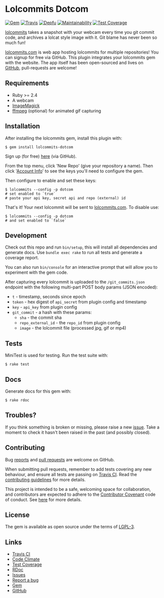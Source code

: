 # Lolcommits Dotcom

[![Gem](https://img.shields.io/gem/v/lolcommits-dotcom.svg?style=flat)](http://rubygems.org/gems/lolcommits-dotcom)
[![Travis](https://img.shields.io/travis/com/lolcommits/lolcommits-dotcom/master.svg?style=flat)](https://travis-ci.com/lolcommits/lolcommits-dotcom)
[![Depfu](https://img.shields.io/depfu/lolcommits/lolcommits-dotcom.svg?style=flat)](https://depfu.com/github/lolcommits/lolcommits-dotcom)
[![Maintainability](https://api.codeclimate.com/v1/badges/567d172cae75f0dca02c/maintainability)](https://codeclimate.com/github/lolcommits/lolcommits-dotcom/maintainability)
[![Test Coverage](https://api.codeclimate.com/v1/badges/567d172cae75f0dca02c/test_coverage)](https://codeclimate.com/github/lolcommits/lolcommits-dotcom/test_coverage)

[lolcommits](https://lolcommits.github.io/) takes a snapshot with your
webcam every time you git commit code, and archives a lolcat style image
with it. Git blame has never been so much fun!

[lolcommits.com](https://lolcommits.com) is web app hosting lolcommits
for multiple repositories! You can signup for free via GitHub. This
plugin integrates your lolcommits gem with the website. The app itself
has been open-sourced and lives on
[GitHub](https://github.com/lolcommits/lolcommits-dot-com),
pull-requests are welcome!

## Requirements

* Ruby >= 2.4
* A webcam
* [ImageMagick](http://www.imagemagick.org)
* [ffmpeg](https://www.ffmpeg.org) (optional) for animated gif capturing

## Installation

After installing the lolcommits gem, install this plugin with:

    $ gem install lolcommits-dotcom

Sign up (for free) [here](https://lolcommits.com) (via GitHub).

From the top menu, click 'New Repo' (give your repository a name). Then
click '[Account Info](https://lolcommits.com/users/account)' to see the
keys you'll need to configure the gem.

Then configure to enable and set these keys:

    $ lolcommits --config -p dotcom
    # set enabled to `true`
    # paste your api key, secret api and repo (external) id

That's it! Your next lolcommit will be sent to
[lolcommits.com](https://lolcommits.com). To disable use:

    $ lolcommits --config -p dotcom
    # and set enabled to `false`

## Development

Check out this repo and run `bin/setup`, this will install all
dependencies and generate docs. Use `bundle exec rake` to run all tests
and generate a coverage report.

You can also run `bin/console` for an interactive prompt that will allow
you to experiment with the gem code.

After capturing every lolcommit is uploaded to the `/git_commits.json`
endpoint with the following multi-part POST body params (JSON encoded):

* `t` - timestamp, seconds since epoch
* `token` - hex digest of `api_secret` from plugin config and timestamp
* `key` - `api_key` from plugin config
* `git_commit` - a hash with these params:
  * `sha` - the commit sha
  * `repo_external_id` - the `repo_id` from plugin config
  * `image` - the lolcommit file (processed jpg, gif or mp4)

## Tests

MiniTest is used for testing. Run the test suite with:

    $ rake test

## Docs

Generate docs for this gem with:

    $ rake rdoc

## Troubles?

If you think something is broken or missing, please raise a new
[issue](https://github.com/lolcommits/lolcommits-dotcom/issues). Take a
moment to check it hasn't been raised in the past (and possibly closed).

## Contributing

Bug [reports](https://github.com/lolcommits/lolcommits-dotcom/issues)
and [pull
requests](https://github.com/lolcommits/lolcommits-dotcom/pulls) are
welcome on GitHub.

When submitting pull requests, remember to add tests covering any new
behaviour, and ensure all tests are passing on [Travis
CI](https://travis-ci.com/lolcommits/lolcommits-dotcom). Read the
[contributing
guidelines](https://github.com/lolcommits/lolcommits-dotcom/blob/master/CONTRIBUTING.md)
for more details.

This project is intended to be a safe, welcoming space for
collaboration, and contributors are expected to adhere to the
[Contributor Covenant](http://contributor-covenant.org) code of conduct.
See
[here](https://github.com/lolcommits/lolcommits-dotcom/blob/master/CODE_OF_CONDUCT.md)
for more details.

## License

The gem is available as open source under the terms of
[LGPL-3](https://opensource.org/licenses/LGPL-3.0).

## Links

* [Travis CI](https://travis-ci.com/lolcommits/lolcommits-dotcom)
* [Code Climate](https://codeclimate.com/github/lolcommits/lolcommits-dotcom/maintainability)
* [Test Coverage](https://codeclimate.com/github/lolcommits/lolcommits-dotcom/test_coverage)
* [RDoc](http://rdoc.info/projects/lolcommits/lolcommits-dotcom)
* [Issues](http://github.com/lolcommits/lolcommits-dotcom/issues)
* [Report a bug](http://github.com/lolcommits/lolcommits-dotcom/issues/new)
* [Gem](http://rubygems.org/gems/lolcommits-dotcom)
* [GitHub](https://github.com/lolcommits/lolcommits-dotcom)

